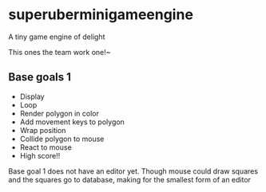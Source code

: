 # superuberminigameengine

A tiny game engine of delight

This ones the team work one!~



## Base goals 1

+ Display
+ Loop
+ Render polygon in color
+ Add movement keys to polygon
+ Wrap position
+ Collide polygon to mouse
+ React to mouse
+ High score!!

Base goal 1 does not have an editor yet.
Though mouse could draw squares and the squares go to database, making for the smallest form of an editor
